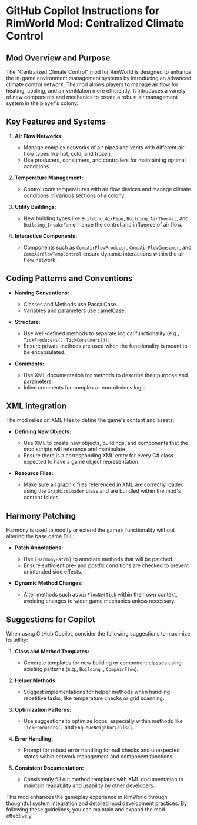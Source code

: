# GitHub Copilot Instructions for RimWorld Mod: Centralized Climate Control

## Mod Overview and Purpose

The "Centralized Climate Control" mod for RimWorld is designed to enhance the in-game environment management systems by introducing an advanced climate control network. The mod allows players to manage air flow for heating, cooling, and air ventilation more efficiently. It introduces a variety of new components and mechanics to create a robust air management system in the player's colony.

## Key Features and Systems

1. **Air Flow Networks:**
   - Manage complex networks of air pipes and vents with different air flow types like hot, cold, and frozen. 
   - Use producers, consumers, and controllers for maintaining optimal conditions.

2. **Temperature Management:**
   - Control room temperatures with air flow devices and manage climate conditions in various sections of a colony.

3. **Utility Buildings:**
   - New building types like `Building_AirPipe`, `Building_AirThermal`, and `Building_IntakeFan` enhance the control and influence of air flow.

4. **Interactive Components:**
   - Components such as `CompAirFlowProducer`, `CompAirFlowConsumer`, and `CompAirFlowTempControl` ensure dynamic interactions within the air flow network.

## Coding Patterns and Conventions

- **Naming Conventions:**
  - Classes and Methods use PascalCase.
  - Variables and parameters use camelCase.

- **Structure:**
  - Use well-defined methods to separate logical functionality (e.g., `TickProducers()`, `TickConsumers()`).
  - Ensure private methods are used when the functionality is meant to be encapsulated.

- **Comments:**
  - Use XML documentation for methods to describe their purpose and parameters.
  - Inline comments for complex or non-obvious logic.

## XML Integration

The mod relies on XML files to define the game's content and assets:
- **Defining New Objects:**
  - Use XML to create new objects, buildings, and components that the mod scripts will reference and manipulate.
  - Ensure there is a corresponding XML entry for every C# class expected to have a game object representation.

- **Resource Files:**
  - Make sure all graphic files referenced in XML are correctly loaded using the `GraphicsLoader` class and are bundled within the mod's content folder.

## Harmony Patching

Harmony is used to modify or extend the game’s functionality without altering the base game DLL:
- **Patch Annotations:**
  - Use `[HarmonyPatch]` to annotate methods that will be patched.
  - Ensure sufficient pre- and postfix conditions are checked to prevent unintended side effects.

- **Dynamic Method Changes:**
  - Alter methods such as `AirFlowNetTick` within their own context, avoiding changes to wider game mechanics unless necessary.

## Suggestions for Copilot

When using GitHub Copilot, consider the following suggestions to maximize its utility:

1. **Class and Method Templates:**
   - Generate templates for new building or component classes using existing patterns (e.g., `Building_`, `CompAirFlow`).

2. **Helper Methods:**
   - Suggest implementations for helper methods when handling repetitive tasks, like temperature checks or grid scanning.

3. **Optimization Patterns:**
   - Use suggestions to optimize loops, especially within methods like `TickProducers()` and `EnqueueNeighborCells()`.

4. **Error Handling:**
   - Prompt for robust error handling for null checks and unexpected states within network management and component functions.

5. **Consistent Documentation:**
   - Consistently fill out method templates with XML documentation to maintain readability and usability by other developers.

This mod enhances the gameplay experience in RimWorld through thoughtful system integration and detailed mod development practices. By following these guidelines, you can maintain and expand the mod effectively.
